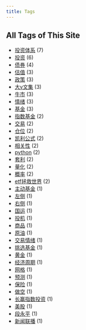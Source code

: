 ```yaml
---
title: Tags
---
```

## All Tags of This Site
* [投资体系](../tags/投资体系.md) (7)
* [投资](../tags/投资.md) (6)
* [债券](../tags/债券.md) (4)
* [估值](../tags/估值.md) (3)
* [政策](../tags/政策.md) (3)
* [大v文集](../tags/大v文集.md) (3)
* [牛市](../tags/牛市.md) (3)
* [情绪](../tags/情绪.md) (3)
* [基金](../tags/基金.md) (3)
* [指数基金](../tags/指数基金.md) (2)
* [交易](../tags/交易.md) (2)
* [仓位](../tags/仓位.md) (2)
* [凯利公式](../tags/凯利公式.md) (2)
* [相关性](../tags/相关性.md) (2)
* [python](../tags/python.md) (2)
* [套利](../tags/套利.md) (2)
* [量化](../tags/量化.md) (2)
* [概率](../tags/概率.md) (2)
* [etf拯救世界](../tags/etf拯救世界.md) (2)
* [主动基金](../tags/主动基金.md) (1)
* [左侧](../tags/左侧.md) (1)
* [右侧](../tags/右侧.md) (1)
* [国运](../tags/国运.md) (1)
* [投机](../tags/投机.md) (1)
* [商品](../tags/商品.md) (1)
* [原油](../tags/原油.md) (1)
* [交易情绪](../tags/交易情绪.md) (1)
* [挑选基金](../tags/挑选基金.md) (1)
* [黄金](../tags/黄金.md) (1)
* [经济周期](../tags/经济周期.md) (1)
* [网格](../tags/网格.md) (1)
* [预测](../tags/预测.md) (1)
* [保险](../tags/保险.md) (1)
* [做空](../tags/做空.md) (1)
* [长赢指数投资](../tags/长赢指数投资.md) (1)
* [美股](../tags/美股.md) (1)
* [段永平](../tags/段永平.md) (1)
* [新闻联播](../tags/新闻联播.md) (1)